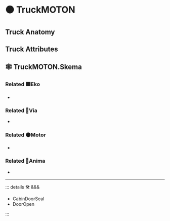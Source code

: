 # 🟠 <motor>TruckMOTON</motor>

## Truck Anatomy

## Truck Attributes

## 🕸 TruckMOTON.Skema

### Related 🟩<ekos>Eko</ekos>

-

### Related 🔻<via>Via</via>

-

### Related 🟠<motor>Motor</motor>

-

### Related 💜<anima>Anima</anima>

-

---

<!-- =================================================== -->
<!-- =================================================== -->
<!-- =================================================== -->
<!-- =================================================== -->
<!-- =================================================== -->
::: details 🛠 <dev>&&&</dev>

- CabinDoorSeal
- DoorOpen

:::
